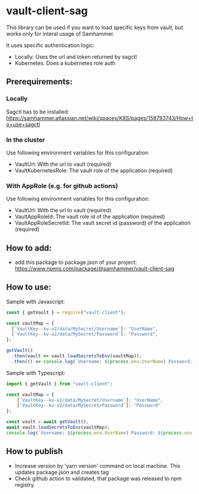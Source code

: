 # vault-client-sag

This library can be used if you want to load specific keys from vault, but works only for interal usage of Samhammer.

It uses specific authentication logic:

-   Locally: Uses the url and token returned by sagctl
-   Kubernetes: Does a kubernetes role auth

## Prerequirements:

### Locally

Sagctl has to be installed: https://samhammer.atlassian.net/wiki/spaces/K8S/pages/158793743/How+to+use+sagctl

### In the cluster

Use following environment variables for this configuration:

-   VaultUrl: With the url to vault (required)
-   VaultKubernetesRole: The vault role of the application (required)

### With AppRole (e.g. for github actions)

Use following environment variables for this configuration:

-   VaultUrl: With the url to vault (required)
-   VaultAppRoleId: The vault role id of the application (required)
-   VaultAppRoleSecretId: The vault secret id (password) of the application (required)

## How to add:

-   add this package to package.json of your project: https://www.npmjs.com/package/@samhammer/vault-client-sag

## How to use:

Sample with Javascript:

```js
const { getVault } = require("vault-client");

const vaultMap = {
  [`VaultKey--kv-v2/data/MySecret/Username`]: "UserName",
  [`VaultKey--kv-v2/data/MySecret/Password`]: "Password",
};

getVault()
  .then(vault => vault.loadSecretsToEnv(vaultMap));
  .then(() => console.log(`Username: ${process.env.UserName} Password: ${process.env.Password}`);
```

Sample with Typescript:

```ts
import { getVault } from "vault-client";

const vaultMap = {
    [`VaultKey--kv-v2/data/MySecret/Username`]: "UserName",
    [`VaultKey--kv-v2/data/MySecret/Password`]: "Password"
};

const vault = await getVault();
await vault.loadSecretsToEnv(vaultMap);
console.log(`Username: ${process.env.UserName} Password: ${process.env.Password}`);
```

## How to publish

-   Increase version by 'yarn version' command on local machine. This updates package.json and creates tag
-   Check github action to validated, that package was released to npm registry.
